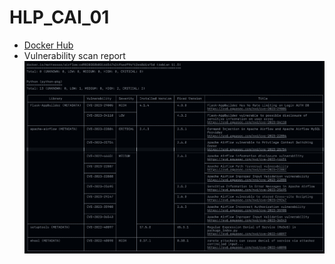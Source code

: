 # HLP_CAI_01
* [Docker Hub](https://hub.docker.com/r/matteosoo/airflow-2.4.3-python3.7-libsndfile1-cai)
* Vulnerability scan report
![Trivy report](<Screenshot 2023-08-04 at 3.41.04 PM.png>)
